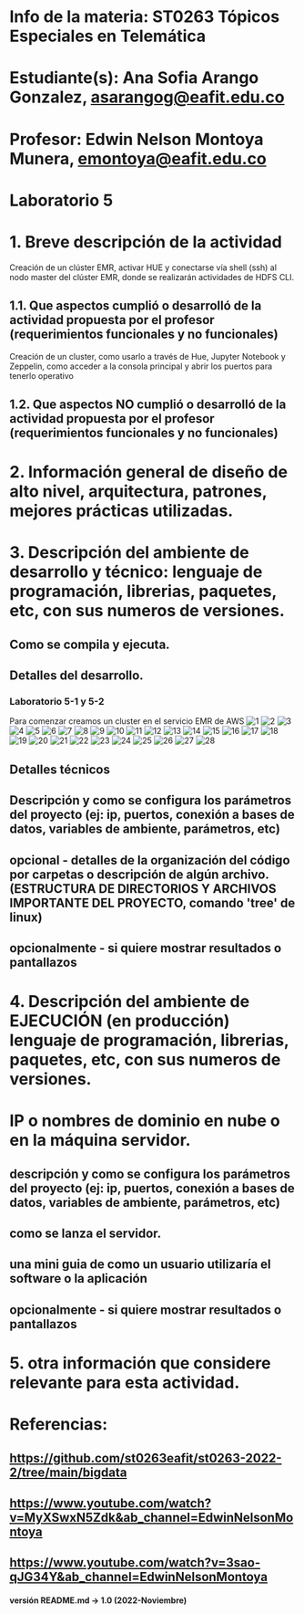# Info de la materia: ST0263 Tópicos Especiales en Telemática
#
# Estudiante(s): Ana Sofia Arango Gonzalez, asarangog@eafit.edu.co
#
# Profesor: Edwin Nelson Montoya Munera, emontoya@eafit.edu.co
#
# Laboratorio 5
#
# 1. Breve descripción de la actividad
Creación de un clúster EMR, activar HUE y conectarse vía shell (ssh) al nodo master del clúster EMR, donde se realizarán actividades de HDFS CLI.

## 1.1. Que aspectos cumplió o desarrolló de la actividad propuesta por el profesor (requerimientos funcionales y no funcionales)
Creación de un cluster, como usarlo a través de Hue, Jupyter Notebook y Zeppelin, como acceder a la consola principal y abrir los puertos para tenerlo operativo

## 1.2. Que aspectos NO cumplió o desarrolló de la actividad propuesta por el profesor (requerimientos funcionales y no funcionales)

# 2. Información general de diseño de alto nivel, arquitectura, patrones, mejores prácticas utilizadas.

# 3. Descripción del ambiente de desarrollo y técnico: lenguaje de programación, librerias, paquetes, etc, con sus numeros de versiones.

## Como se compila y ejecuta.
## Detalles del desarrollo.
### Laboratorio 5-1 y 5-2
Para comenzar creamos un cluster en el servicio EMR de AWS
![1](https://user-images.githubusercontent.com/37346028/200106035-66b31c5e-954b-4e32-bbc2-027304598849.PNG)
![2](https://user-images.githubusercontent.com/37346028/200106036-f6d92ce8-4354-4c5c-b7c9-5d6b103efbac.PNG)
![3](https://user-images.githubusercontent.com/37346028/200106037-62e1f1e3-c3a7-4687-ba0e-8abd0565973f.PNG)
![4](https://user-images.githubusercontent.com/37346028/200106039-1fb23556-97c6-4916-a4e4-225a25e32fb0.PNG)
![5](https://user-images.githubusercontent.com/37346028/200106040-e6292445-a895-4a88-b958-198c982f2307.PNG)
![6](https://user-images.githubusercontent.com/37346028/200106041-b52ff6ed-1fef-4cd9-9915-48262e622f36.PNG)
![7](https://user-images.githubusercontent.com/37346028/200106042-08b054fb-991f-4f7a-8ec9-1b0e5795703a.PNG)
![8](https://user-images.githubusercontent.com/37346028/200106043-27f6d32e-412d-4353-8a22-3afdb677beb3.PNG)
![9](https://user-images.githubusercontent.com/37346028/200106044-c7efadbd-a361-4f5a-aff0-6aef4865873f.PNG)
![10](https://user-images.githubusercontent.com/37346028/200106045-66d7a54c-5810-480b-9f3a-99d16e9aeee8.PNG)
![11](https://user-images.githubusercontent.com/37346028/200106046-2c791c73-a10c-4c06-b59c-cc391a6ec3ec.PNG)
![12](https://user-images.githubusercontent.com/37346028/200106048-3eb103b0-0b0d-414b-b54d-508a001ede78.PNG)
![13](https://user-images.githubusercontent.com/37346028/200106050-b2b17f8c-5edb-43bd-97a2-de9e6b313d89.PNG)
![14](https://user-images.githubusercontent.com/37346028/200106051-7cba0bc0-298b-44ee-9eef-938efaa46ee2.PNG)
![15](https://user-images.githubusercontent.com/37346028/200106052-006d8c84-cd2f-439f-80c7-e1e4daaa3bb8.PNG)
![16](https://user-images.githubusercontent.com/37346028/200106053-bb62c967-bd1f-4a43-ac75-570665ba6537.PNG)
![17](https://user-images.githubusercontent.com/37346028/200106055-7323e167-9472-4f29-ba91-c3dd96f73145.PNG)
![18](https://user-images.githubusercontent.com/37346028/200106057-2db44053-63d8-460c-bdf7-b8a576afb88a.PNG)
![19](https://user-images.githubusercontent.com/37346028/200106058-7307852f-1c6e-4454-9c3e-b0de1936a449.PNG)
![20](https://user-images.githubusercontent.com/37346028/200106059-1b10fe60-a67b-4d8d-8ed2-4f6e35a9075e.PNG)
![21](https://user-images.githubusercontent.com/37346028/200106060-506111c1-2e21-44ee-bb6e-ddb723a58b6d.PNG)
![22](https://user-images.githubusercontent.com/37346028/200106061-f83948cd-9b78-4c80-ba28-d219147f0b64.PNG)
![23](https://user-images.githubusercontent.com/37346028/200106062-f7d41ad4-4591-40b0-a1f6-3ee97c42740a.PNG)
![24](https://user-images.githubusercontent.com/37346028/200106064-a09c6b35-026c-454b-9bdf-ec93cf3d2e49.PNG)
![25](https://user-images.githubusercontent.com/37346028/200106065-ce03539b-17b0-4e70-b8a3-540201c825bd.PNG)
![26](https://user-images.githubusercontent.com/37346028/200106066-7a435c6a-47bb-4bf2-b623-ece4383a8917.PNG)
![27](https://user-images.githubusercontent.com/37346028/200106032-b4b21cc3-7e07-4db0-bb77-c7ff63b03a8c.PNG)
![28](https://user-images.githubusercontent.com/37346028/200106034-a4598f85-f27d-4d4e-bafe-4b4359bb375b.PNG)

## Detalles técnicos
## Descripción y como se configura los parámetros del proyecto (ej: ip, puertos, conexión a bases de datos, variables de ambiente, parámetros, etc)
## opcional - detalles de la organización del código por carpetas o descripción de algún archivo. (ESTRUCTURA DE DIRECTORIOS Y ARCHIVOS IMPORTANTE DEL PROYECTO, comando 'tree' de linux)
## 
## opcionalmente - si quiere mostrar resultados o pantallazos 

# 4. Descripción del ambiente de EJECUCIÓN (en producción) lenguaje de programación, librerias, paquetes, etc, con sus numeros de versiones.

# IP o nombres de dominio en nube o en la máquina servidor.

## descripción y como se configura los parámetros del proyecto (ej: ip, puertos, conexión a bases de datos, variables de ambiente, parámetros, etc)

## como se lanza el servidor.

## una mini guia de como un usuario utilizaría el software o la aplicación

## opcionalmente - si quiere mostrar resultados o pantallazos 

# 5. otra información que considere relevante para esta actividad.

# Referencias:
## https://github.com/st0263eafit/st0263-2022-2/tree/main/bigdata
## https://www.youtube.com/watch?v=MyXSwxN5Zdk&ab_channel=EdwinNelsonMontoya
## https://www.youtube.com/watch?v=3sao-qJG34Y&ab_channel=EdwinNelsonMontoya

#### versión README.md -> 1.0 (2022-Noviembre)
